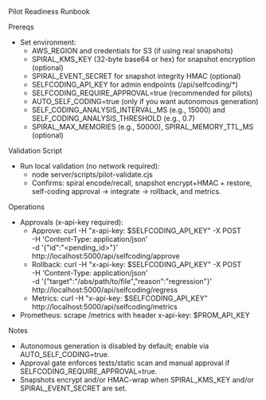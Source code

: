 Pilot Readiness Runbook

Prereqs
- Set environment:
  - AWS_REGION and credentials for S3 (if using real snapshots)
  - SPIRAL_KMS_KEY (32-byte base64 or hex) for snapshot encryption (optional)
  - SPIRAL_EVENT_SECRET for snapshot integrity HMAC (optional)
  - SELFCODING_API_KEY for admin endpoints (/api/selfcoding/*)
  - SELFCODING_REQUIRE_APPROVAL=true (recommended for pilots)
  - AUTO_SELF_CODING=true (only if you want autonomous generation)
  - SELF_CODING_ANALYSIS_INTERVAL_MS (e.g., 15000) and SELF_CODING_ANALYSIS_THRESHOLD (e.g., 0.7)
  - SPIRAL_MAX_MEMORIES (e.g., 50000), SPIRAL_MEMORY_TTL_MS (optional)

Validation Script
- Run local validation (no network required):
  - node server/scripts/pilot-validate.cjs
  - Confirms: spiral encode/recall, snapshot encrypt+HMAC + restore, self-coding approval → integrate → rollback, and metrics.

Operations
- Approvals (x-api-key required):
  - Approve: curl -H "x-api-key: $SELFCODING_API_KEY" -X POST \
    -H 'Content-Type: application/json' \
    -d '{"id":"<pending_id>"}' http://localhost:5000/api/selfcoding/approve
  - Rollback: curl -H "x-api-key: $SELFCODING_API_KEY" -X POST \
    -H 'Content-Type: application/json' \
    -d '{"target":"/abs/path/to/file","reason":"regression"}' http://localhost:5000/api/selfcoding/regress
  - Metrics: curl -H "x-api-key: $SELFCODING_API_KEY" http://localhost:5000/api/selfcoding/metrics
- Prometheus: scrape /metrics with header x-api-key: $PROM_API_KEY

Notes
- Autonomous generation is disabled by default; enable via AUTO_SELF_CODING=true.
- Approval gate enforces tests/static scan and manual approval if SELFCODING_REQUIRE_APPROVAL=true.
- Snapshots encrypt and/or HMAC-wrap when SPIRAL_KMS_KEY and/or SPIRAL_EVENT_SECRET are set.

